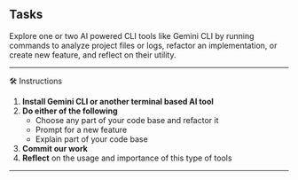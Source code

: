 ## Tasks

Explore one or two AI powered CLI tools like Gemini CLI by running commands to analyze project files or logs, refactor an implementation, or create new feature, and reflect on their utility.

---

🛠️ Instructions

1.  **Install Gemini CLI or another terminal based AI tool**
2.  **Do either of the following**
    - Choose any part of your code base and refactor it
    - Prompt for a new feature
    - Explain part of your code base
3.  **Commit our work**
4.  **Reflect** on the usage and importance of this type of tools

---
